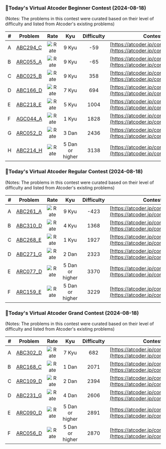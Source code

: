 ### 🌟Today's Virtual Atcoder Beginner Contest (2024-08-18)
(Notes: The problems in this contest were curated based on their level of difficulty and listed from Atcoder's existing problems)

| # | Problem |Rate| Kyu | Difficulty | Contest |
|---| ----- | :--------: | :----------: | :----------: | ---------- |
|A|[ABC294_C](https://atcoder.jp/contests/abc294/tasks/abc294_c)|![Rate](https://img.shields.io/badge/9%20Kyu---59-lightgrey)|9 Kyu|-59|[https://atcoder.jp/contests/abc294](https://atcoder.jp/contests/abc294)|
|B|[ARC055_A](https://atcoder.jp/contests/arc055/tasks/arc055_a)|![Rate](https://img.shields.io/badge/9%20Kyu---65-lightgrey)|9 Kyu|-65|[https://atcoder.jp/contests/arc055](https://atcoder.jp/contests/arc055)|
|C|[ABC025_B](https://atcoder.jp/contests/abc025/tasks/abc025_b)|![Rate](https://img.shields.io/badge/9%20Kyu-358-lightgrey)|9 Kyu|358|[https://atcoder.jp/contests/abc025](https://atcoder.jp/contests/abc025)|
|D|[ABC166_D](https://atcoder.jp/contests/abc166/tasks/abc166_d)|![Rate](https://img.shields.io/badge/7%20Kyu-694-critical)|7 Kyu|694|[https://atcoder.jp/contests/abc166](https://atcoder.jp/contests/abc166)|
|E|[ABC218_E](https://atcoder.jp/contests/abc218/tasks/abc218_e)|![Rate](https://img.shields.io/badge/5%20Kyu-1004-brightgreen)|5 Kyu|1004|[https://atcoder.jp/contests/abc218](https://atcoder.jp/contests/abc218)|
|F|[AGC044_A](https://atcoder.jp/contests/agc044/tasks/agc044_a)|![Rate](https://img.shields.io/badge/1%20Kyu-1828-blue)|1 Kyu|1828|[https://atcoder.jp/contests/agc044](https://atcoder.jp/contests/agc044)|
|G|[ARC052_D](https://atcoder.jp/contests/arc052/tasks/arc052_d)|![Rate](https://img.shields.io/badge/3%20Dan-2436-orange)|3 Dan|2436|[https://atcoder.jp/contests/arc052](https://atcoder.jp/contests/arc052)|
|H|[ABC214_H](https://atcoder.jp/contests/abc214/tasks/abc214_h)|![Rate](https://img.shields.io/badge/5%20Dan%20or%20higher-3138-red)|5 Dan or higher|3138|[https://atcoder.jp/contests/abc214](https://atcoder.jp/contests/abc214)|

### 🌟Today's Virtual Atcoder Regular Contest (2024-08-18)
(Notes: The problems in this contest were curated based on their level of difficulty and listed from Atcoder's existing problems)

| # | Problem |Rate| Kyu | Difficulty | Contest |
|---| ----- | :--------: | :----------: | :----------: | ---------- |
|A|[ABC261_A](https://atcoder.jp/contests/abc261/tasks/abc261_a)|![Rate](https://img.shields.io/badge/9%20Kyu---423-lightgrey)|9 Kyu|-423|[https://atcoder.jp/contests/abc261](https://atcoder.jp/contests/abc261)|
|B|[ABC310_D](https://atcoder.jp/contests/abc310/tasks/abc310_d)|![Rate](https://img.shields.io/badge/4%20Kyu-1368-green)|4 Kyu|1368|[https://atcoder.jp/contests/abc310](https://atcoder.jp/contests/abc310)|
|C|[ABC268_E](https://atcoder.jp/contests/abc268/tasks/abc268_e)|![Rate](https://img.shields.io/badge/1%20Kyu-1927-blue)|1 Kyu|1927|[https://atcoder.jp/contests/abc268](https://atcoder.jp/contests/abc268)|
|D|[ABC271_G](https://atcoder.jp/contests/abc271/tasks/abc271_g)|![Rate](https://img.shields.io/badge/2%20Dan-2323-yellow)|2 Dan|2323|[https://atcoder.jp/contests/abc271](https://atcoder.jp/contests/abc271)|
|E|[ARC077_D](https://atcoder.jp/contests/arc077/tasks/arc077_d)|![Rate](https://img.shields.io/badge/5%20Dan%20or%20higher-3370-red)|5 Dan or higher|3370|[https://atcoder.jp/contests/arc077](https://atcoder.jp/contests/arc077)|
|F|[ARC159_E](https://atcoder.jp/contests/arc159/tasks/arc159_e)|![Rate](https://img.shields.io/badge/5%20Dan%20or%20higher-3229-red)|5 Dan or higher|3229|[https://atcoder.jp/contests/arc159](https://atcoder.jp/contests/arc159)|

### 🌟Today's Virtual Atcoder Grand Contest (2024-08-18)
(Notes: The problems in this contest were curated based on their level of difficulty and listed from Atcoder's existing problems)

| # | Problem |Rate| Kyu | Difficulty | Contest |
|---| ----- | :--------: | :----------: | :----------: | ---------- |
|A|[ABC302_D](https://atcoder.jp/contests/abc302/tasks/abc302_d)|![Rate](https://img.shields.io/badge/7%20Kyu-682-critical)|7 Kyu|682|[https://atcoder.jp/contests/abc302](https://atcoder.jp/contests/abc302)|
|B|[ARC168_C](https://atcoder.jp/contests/arc168/tasks/arc168_c)|![Rate](https://img.shields.io/badge/1%20Dan-2071-yellow)|1 Dan|2071|[https://atcoder.jp/contests/arc168](https://atcoder.jp/contests/arc168)|
|C|[ARC109_D](https://atcoder.jp/contests/arc109/tasks/arc109_d)|![Rate](https://img.shields.io/badge/2%20Dan-2394-yellow)|2 Dan|2394|[https://atcoder.jp/contests/arc109](https://atcoder.jp/contests/arc109)|
|D|[ABC231_G](https://atcoder.jp/contests/abc231/tasks/abc231_g)|![Rate](https://img.shields.io/badge/4%20Dan-2606-orange)|4 Dan|2606|[https://atcoder.jp/contests/abc231](https://atcoder.jp/contests/abc231)|
|E|[ARC090_D](https://atcoder.jp/contests/arc090/tasks/arc090_d)|![Rate](https://img.shields.io/badge/5%20Dan%20or%20higher-2891-red)|5 Dan or higher|2891|[https://atcoder.jp/contests/arc090](https://atcoder.jp/contests/arc090)|
|F|[ARC056_D](https://atcoder.jp/contests/arc056/tasks/arc056_d)|![Rate](https://img.shields.io/badge/5%20Dan%20or%20higher-2870-red)|5 Dan or higher|2870|[https://atcoder.jp/contests/arc056](https://atcoder.jp/contests/arc056)|

